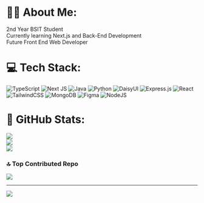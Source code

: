# 👨‍💼 About Me:
2nd Year BSIT Student<br>Currently learning Next.js and Back-End Development<br>Future Front End Web Developer


# 💻 Tech Stack:
![TypeScript](https://img.shields.io/badge/typescript-%23007ACC.svg?style=for-the-badge&logo=typescript&logoColor=white) ![Next JS](https://img.shields.io/badge/Next-black?style=for-the-badge&logo=next.js&logoColor=white) ![Java](https://img.shields.io/badge/java-%23ED8B00.svg?style=for-the-badge&logo=openjdk&logoColor=white) ![Python](https://img.shields.io/badge/python-3670A0?style=for-the-badge&logo=python&logoColor=ffdd54) ![DaisyUI](https://img.shields.io/badge/daisyui-5A0EF8?style=for-the-badge&logo=daisyui&logoColor=white) ![Express.js](https://img.shields.io/badge/express.js-%23404d59.svg?style=for-the-badge&logo=express&logoColor=%2361DAFB) ![React](https://img.shields.io/badge/react-%2320232a.svg?style=for-the-badge&logo=react&logoColor=%2361DAFB) ![TailwindCSS](https://img.shields.io/badge/tailwindcss-%2338B2AC.svg?style=for-the-badge&logo=tailwind-css&logoColor=white) ![MongoDB](https://img.shields.io/badge/MongoDB-%234ea94b.svg?style=for-the-badge&logo=mongodb&logoColor=white) ![Figma](https://img.shields.io/badge/figma-%23F24E1E.svg?style=for-the-badge&logo=figma&logoColor=white) ![NodeJS](https://img.shields.io/badge/node.js-6DA55F?style=for-the-badge&logo=node.js&logoColor=white)

# 📃 GitHub Stats:
![](https://github-readme-streak-stats.herokuapp.com/?user=STI-TakoYucky&theme=react&hide_border=false)<br/>
![](https://github-readme-stats.vercel.app/api/top-langs/?username=STI-TakoYucky&theme=react&hide_border=false&include_all_commits=true&count_private=false&layout=compact)<br/>
![](https://github-readme-stats.vercel.app/api?username=STI-TakoYucky&theme=react&hide_border=false&include_all_commits=true&count_private=false)



### 🔝 Top Contributed Repo
![](https://github-contributor-stats.vercel.app/api?username=STI-TakoYucky&limit=5&theme=react&combine_all_yearly_contributions=true)

---
[![](https://visitcount.itsvg.in/api?id=STI-TakoYucky&icon=0&color=0)](https://visitcount.itsvg.in)

<!-- Proudly created with GPRM ( https://gprm.itsvg.in ) -->
